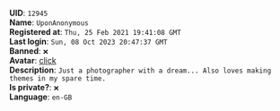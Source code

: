 **UID**: `12945`  
**Name**: `UponAnonymous`  
**Registered at**: `Thu, 25 Feb 2021 19:41:08 GMT`  
**Last login**: `Sun, 08 Oct 2023 20:47:37 GMT`  
**Banned**: `❌`  
**Avatar**: [click](/avatars/f1e1e2d2-c0fb-4e8a-8ffa-319019e3efd5.png)  
**Description**: ```Just a photographer with a dream...
Also loves making themes in my spare time.```  
**Is private?**: `❌`  
**Language**: `en-GB`